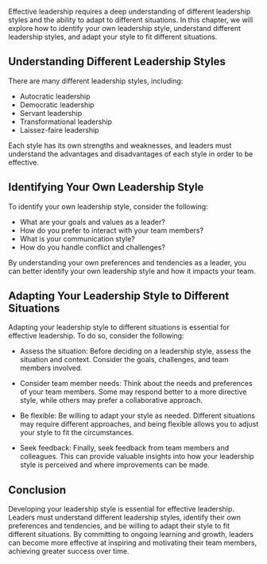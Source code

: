 
Effective leadership requires a deep understanding of different leadership styles and the ability to adapt to different situations. In this chapter, we will explore how to identify your own leadership style, understand different leadership styles, and adapt your style to fit different situations.

Understanding Different Leadership Styles
-----------------------------------------

There are many different leadership styles, including:

* Autocratic leadership
* Democratic leadership
* Servant leadership
* Transformational leadership
* Laissez-faire leadership

Each style has its own strengths and weaknesses, and leaders must understand the advantages and disadvantages of each style in order to be effective.

Identifying Your Own Leadership Style
-------------------------------------

To identify your own leadership style, consider the following:

* What are your goals and values as a leader?
* How do you prefer to interact with your team members?
* What is your communication style?
* How do you handle conflict and challenges?

By understanding your own preferences and tendencies as a leader, you can better identify your own leadership style and how it impacts your team.

Adapting Your Leadership Style to Different Situations
------------------------------------------------------

Adapting your leadership style to different situations is essential for effective leadership. To do so, consider the following:

* Assess the situation: Before deciding on a leadership style, assess the situation and context. Consider the goals, challenges, and team members involved.

* Consider team member needs: Think about the needs and preferences of your team members. Some may respond better to a more directive style, while others may prefer a collaborative approach.

* Be flexible: Be willing to adapt your style as needed. Different situations may require different approaches, and being flexible allows you to adjust your style to fit the circumstances.

* Seek feedback: Finally, seek feedback from team members and colleagues. This can provide valuable insights into how your leadership style is perceived and where improvements can be made.

Conclusion
----------

Developing your leadership style is essential for effective leadership. Leaders must understand different leadership styles, identify their own preferences and tendencies, and be willing to adapt their style to fit different situations. By committing to ongoing learning and growth, leaders can become more effective at inspiring and motivating their team members, achieving greater success over time.
